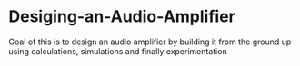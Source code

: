 # Desiging-an-Audio-Amplifier
Goal of this is to design an audio amplifier by building it from the ground up using calculations, simulations and finally experimentation
